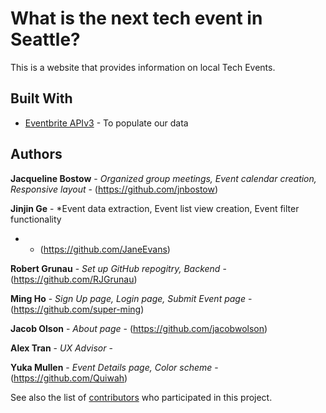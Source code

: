 # What is the next tech event in Seattle?

This is a website that provides information on local Tech Events.

<!-- I think we can add these parts once the database is done.

## Getting Started

These instructions will get you a copy of the project up and running on your local machine for development and testing purposes. See deployment for notes on how to deploy the project on a live system.

### Prerequisites

What things you need to install the software and how to install them

```
Give examples
```

### Installing

A step by step series of examples that tell you have to get a development env running

Say what the step will be

```
Give the example
```

And repeat

```
until finished
```

End with an example of getting some data out of the system or using it for a little demo

## Running the tests

Explain how to run the automated tests for this system

### Break down into end to end tests

Explain what these tests test and why

```
Give an example
```

### And coding style tests

Explain what these tests test and why

```
Give an example
```

## Deployment

Add additional notes about how to deploy this on a live system

-->

## Built With

* [Eventbrite APIv3](https://www.eventbrite.com/developer/v3/) - To populate our data
<!--
* [Google Maps API](https://developers.google.com/maps/) - For the map in the details page
-->

## Authors

**Jacqueline Bostow** - *Organized group meetings, Event calendar creation, Responsive layout* - (https://github.com/jnbostow)

**Jinjin Ge** - *Event data extraction, Event list view creation, Event filter functionality
* - (https://github.com/JaneEvans)

**Robert Grunau** - *Set up GitHub repogitry, Backend* - (https://github.com/RJGrunau)

**Ming Ho** - *Sign Up page, Login page, Submit Event page* - (https://github.com/super-ming)

**Jacob Olson** - *About page* - (https://github.com/jacobwolson)

**Alex Tran** - *UX Advisor* - 

**Yuka Mullen** - *Event Details page, Color scheme* - (https://github.com/Quiwah)

See also the list of [contributors](https://github.com/RJGrunau/Udacity_calendar_team/graphs/contributors) who participated in this project.

<!--
## License

This project is licensed under the MIT License - see the [LICENSE.md](LICENSE.md) file for details

## Acknowledgments

* Hat tip to anyone who's code was used
* Inspiration
* etc
-->
